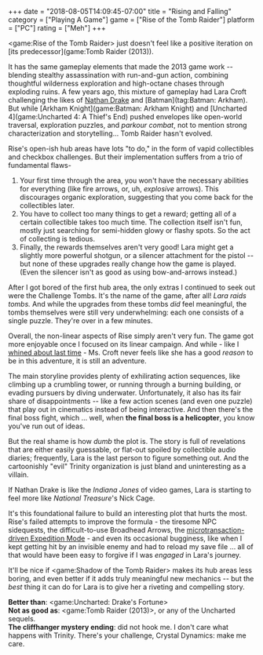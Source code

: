 +++
date = "2018-08-05T14:09:45-07:00"
title = "Rising and Falling"
category = ["Playing A Game"]
game = ["Rise of the Tomb Raider"]
platform = ["PC"]
rating = ["Meh"]
+++

<game:Rise of the Tomb Raider> just doesn't feel like a positive iteration on [its predecessor](game:Tomb Raider (2013)).

It has the same gameplay elements that made the 2013 game work -- blending stealthy assassination with run-and-gun action, combining thoughtful wilderness exploration and high-octane chases through exploding ruins.  A few years ago, this mixture of gameplay had Lara Croft challenging the likes of [Nathan Drake](tag:Uncharted) and [Batman](tag:Batman: Arkham).  But while [Arkham Knight](game:Batman: Arkham Knight) and [Uncharted 4](game:Uncharted 4: A Thief's End) pushed envelopes like open-world traversal, exploration puzzles, and <i>parkour combat</i>, not to mention strong characterization and storytelling... Tomb Raider hasn't evolved.

Rise's open-ish hub areas have lots "to do," in the form of vapid collectibles and checkbox challenges.  But their implementation suffers from a trio of fundamental flaws-

1. Your first time through the area, you won't have the necessary abilities for everything (like fire arrows, or, uh, <i>explosive</i> arrows).  This discourages organic exploration, suggesting that you come back for the collectibles later.
2. You have to collect too many things to get a reward; getting all of a certain collectible takes too much time.  The collection itself isn't fun, mostly just searching for semi-hidden glowy or flashy spots.  So the act of collecting is tedious.
3. Finally, the rewards themselves aren't very good!  Lara might get a slightly more powerful shotgun, or a silencer attachment for the pistol -- but none of these upgrades really change how the game is played.  (Even the silencer isn't as good as using bow-and-arrows instead.)

After I got bored of the first hub area, the only extras I continued to seek out were the Challenge Tombs.  It's the name of the game, after all!  <i>Lara raids tombs.</i>  And while the upgrades from these tombs <i>did</i> feel meaningful, the tombs themselves were still very underwhelming: each one consists of a single puzzle.  They're over in a few minutes.

Overall, the non-linear aspects of Rise simply aren't very fun.  The game got more enjoyable once I focused on its linear campaign.  And while - like I [whined about last time]($SiteBaseURL$2018/07/27/melancholy-of-the-tomb-raider/) - Ms. Croft never feels like she has a good <i>reason</i> to be in this adventure, it is still an adventure.

The main storyline provides plenty of exhilirating action sequences, like climbing up a crumbling tower, or running through a burning building, or evading pursuers by diving underwater.  Unfortunately, it also has its fair share of disappointments -- like a few action scenes (and even one puzzle) that play out in cinematics instead of being interactive.  And then there's the final boss fight, which ... well, when <b>the final boss is a helicopter</b>, you know you've run out of ideas.

But the real shame is how <i>dumb</i> the plot is.  The story is full of revelations that are either easily guessable, or flat-out spoiled by collectible audio diaries; frequently, Lara is the last person to figure something out.  And the cartoonishly "evil" Trinity organization is just bland and uninteresting as a villain.

If Nathan Drake is like the <i>Indiana Jones</i> of video games, Lara is starting to feel more like <i>National Treasure</i>'s Nick Cage.

It's this foundational failure to build an interesting plot that hurts the most.  Rise's failed attempts to improve the formula - the tiresome NPC sidequests, the difficult-to-use Broadhead Arrows, the <a href="https://gaming.stackexchange.com/questions/261672/what-are-cards-and-how-do-they-work">microtransaction-driven Expedition Mode</a> - and even its occasional bugginess, like when I kept getting hit by an invisible enemy and had to reload my save file ... all of that would have been easy to forgive if I was <i>engaged</i> in Lara's journey.

It'll be nice if <game:Shadow of the Tomb Raider> makes its hub areas less boring, and even better if it adds truly meaningful new mechanics -- but the <i>best</i> thing it can do for Lara is to give her a riveting and compelling story.

<b>Better than</b>: <game:Uncharted: Drake's Fortune>  
<b>Not as good as</b>: <game:Tomb Raider (2013)>, or any of the Uncharted sequels.  
<b>The cliffhanger mystery ending</b>: did not hook me.  I don't care what happens with Trinity.  There's your challenge, Crystal Dynamics: make me care.

